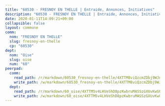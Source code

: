 ```yaml
---
title: "60530 - FRESNOY EN THELLE | Entraide, Annonces, Initiatives"
description: "60530 - FRESNOY EN THELLE | Entraide, Annonces, Initiatives"
date: 2020-01-11T14:09:21+09:00
collapsible: false
layout: commune
comm:
  nom: "FRESNOY EN THELLE"
  slug: fresnoy-en-thelle
  cp: "60530"
dept:
  nom: "Oise"
  slug: oise
  num: "60"
peerpad:
  comm:
    read_path: /r/markdown/60530_fresnoy-en-thelle/4XTTM8viQzcmZDbj9WJnDrYa6nd5tB4wKbyTk7RabFhPm1mNm
    write_path: /w/markdown/60530_fresnoy-en-thelle/4XTTM8viQzcmZDbj9WJnDrYa6nd5tB4wKbyTk7RabFhPm1mNm-K3TgUUy1x8Q39FYiPmWpNLzHRGPXQtXodPrq4gu71BaqMTJY73cMkb6yDuT56LMuMs4f8HywQmY697YrAjXi1YQquYAJAQCX5fk1XJXexM9oftYpJXPmgiW1gs4H7rZqruU97Si1
  dept:
    read_path: /r/markdown/60_oise/4XTTM5v4LHVeShD8pzKwbruMASSzGXUvKwGPyPNR6Aq6aruGY
    write_path: /w/markdown/60_oise/4XTTM5v4LHVeShD8pzKwbruMASSzGXUvKwGPyPNR6Aq6aruGY-K3TgTfEPmBuMGxs3WizC7aafmuSUvuvwsE7nM986pS4fEczEhokrfL1mXNtU722XatpEcDhfhLf5xd24JkCKBD4DcQHeF5CYjEkAVzDN3PuQerZfYGZ5zy2XFcJNh2Z1pYjLoQTn
---
```



